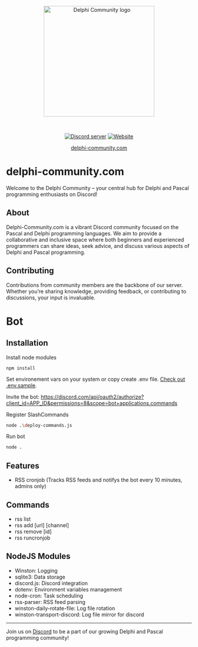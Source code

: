 <div align="center">
  <p>
    <a href="https://delphi-community.com"><img src="https://delphi-community.com/img/dc-icon.png" alt="Delphi Community logo" height="300px" /></a>    
  </p>
  <br />
  <p>
    <a href="https://discord.gg/c382VBk"><img src="https://img.shields.io/discord/623794270255579146?label=Discord&style=plastic" alt="Discord server" /></a>
    <a href="https://delphi-community.com"><img src="https://img.shields.io/website?down_message=offline&style=plastic&up_message=online&url=https%3A%2F%2Fdelphi-community.com" alt="Website" /></a>
  </p>
  <a href="https://delphi-community.com">delphi-community.com</a>
    
</div>



# delphi-community.com

Welcome to the Delphi Community – your central hub for Delphi and Pascal programming enthusiasts on Discord!

## About

Delphi-Community.com is a vibrant Discord community focused on the Pascal and Delphi programming languages. We aim to provide a collaborative and inclusive space where both beginners and experienced programmers can share ideas, seek advice, and discuss various aspects of Delphi and Pascal programming.

## Contributing

Contributions from community members are the backbone of our server. Whether you’re sharing knowledge, providing feedback, or contributing to discussions, your input is invaluable.

# Bot

## Installation

Install node modules
```
npm install
```

Set environement vars on your system or copy create .env file. [Check out .env.sample](https://github.com/Delphi-Community/Delphi-Community-Bot/blob/main/.env.sample).

Invite the bot: https://discord.com/api/oauth2/authorize?client_id=APP_ID&permissions=8&scope=bot+applications.commands

Register SlashCommands
```sh
node .\deploy-commands.js
```

Run bot
```sh
node .
```

## Features
- RSS cronjob (Tracks RSS feeds and notifys the bot every 10 minutes, admins only)

## Commands
- rss list
- rss add [url] [channel]
- rss remove [id]
- rss runcronjob

## NodeJS Modules

- Winston: Logging
- sqlite3: Data storage
- discord.js: Discord integration
- dotenv: Environment variables management
- node-cron: Task scheduling
- rss-parser: RSS feed parsing
- winston-daily-rotate-file: Log file rotation
- winston-transport-discord: Log file mirror for discord


---

Join us on [Discord](https://discord.com/invite/c382VBk) to be a part of our growing Delphi and Pascal programming community!
